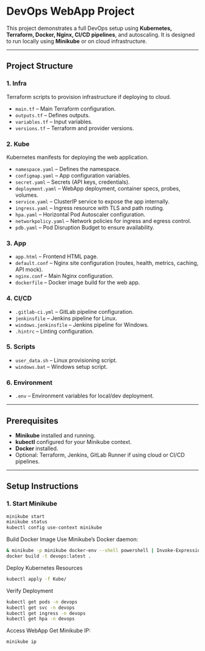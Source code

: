 # DevOps WebApp Project

This project demonstrates a full DevOps setup using **Kubernetes, Terraform, Docker, Nginx, CI/CD pipelines**, and autoscaling. It is designed to run locally using **Minikube** or on cloud infrastructure.

---

## **Project Structure**

### **1. Infra**
Terraform scripts to provision infrastructure if deploying to cloud.
- `main.tf` – Main Terraform configuration.
- `outputs.tf` – Defines outputs.
- `variables.tf` – Input variables.
- `versions.tf` – Terraform and provider versions.

### **2. Kube**
Kubernetes manifests for deploying the web application.
- `namespace.yaml` – Defines the namespace.
- `configmap.yaml` – App configuration variables.
- `secret.yaml` – Secrets (API keys, credentials).
- `deployment.yaml` – WebApp deployment, container specs, probes, volumes.
- `service.yaml` – ClusterIP service to expose the app internally.
- `ingress.yaml` – Ingress resource with TLS and path routing.
- `hpa.yaml` – Horizontal Pod Autoscaler configuration.
- `networkpolicy.yaml` – Network policies for ingress and egress control.
- `pdb.yaml` – Pod Disruption Budget to ensure availability.

### **3. App**
- `app.html` – Frontend HTML page.
- `default.conf` – Nginx site configuration (routes, health, metrics, caching, API mock).
- `nginx.conf` – Main Nginx configuration.
- `dockerfile` – Docker image build for the web app.

### **4. CI/CD**
- `.gitlab-ci.yml` – GitLab pipeline configuration.
- `jenkinsfile` – Jenkins pipeline for Linux.
- `windows.jenkinsfile` – Jenkins pipeline for Windows.
- `.hintrc` – Linting configuration.

### **5. Scripts**
- `user_data.sh` – Linux provisioning script.
- `windows.bat` – Windows setup script.

### **6. Environment**
- `.env` – Environment variables for local/dev deployment.

---

## **Prerequisites**

- **Minikube** installed and running.
- **kubectl** configured for your Minikube context.
- **Docker** installed.
- Optional: Terraform, Jenkins, GitLab Runner if using cloud or CI/CD pipelines.

---

## **Setup Instructions**

### **1. Start Minikube**
```bash
minikube start
minikube status
kubectl config use-context minikube
```
Build Docker Image
Use Minikube’s Docker daemon:
```bash
& minikube -p minikube docker-env --shell powershell | Invoke-Expression
docker build -t devops:latest .
```
Deploy Kubernetes Resources
```bash
kubectl apply -f Kube/
```
Verify Deployment
```bash
kubectl get pods -n devops
kubectl get svc -n devops
kubectl get ingress -n devops
kubectl get hpa -n devops
```
Access WebApp
Get Minikube IP:
```bash
minikube ip
```

